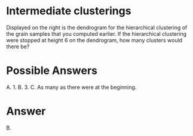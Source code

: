 # Intermediate clusterings
Displayed on the right is the dendrogram for the hierarchical clustering of the grain samples that you computed earlier. If the hierarchical clustering were stopped at height 6 on the dendrogram, how many clusters would there be?

# Possible Answers
A. 1.
B. 3.
C. As many as there were at the beginning.

# Answer
B. 
